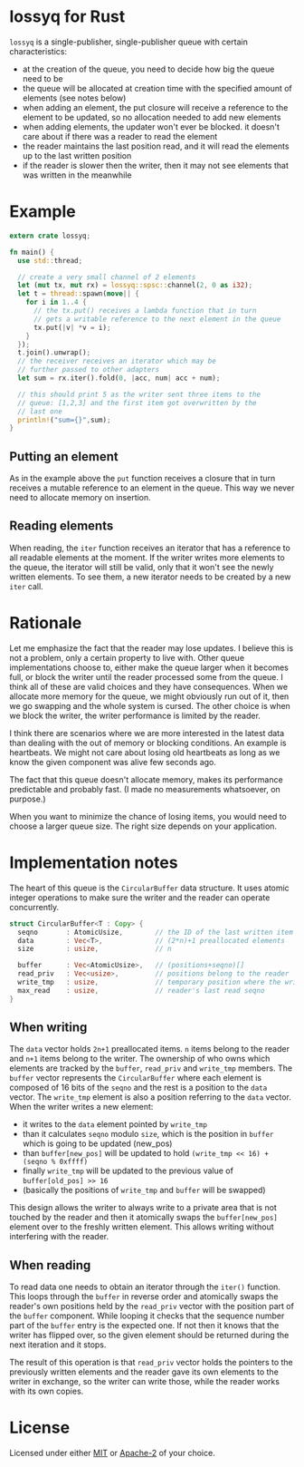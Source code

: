 # lossyq for Rust

`lossyq` is a single-publisher, single-publisher queue with certain characteristics:

- at the creation of the queue, you need to decide how big the queue need to be
- the queue will be allocated at creation time with the specified amount of elements (see notes below)
- when adding an element, the put closure will receive a reference to the element to be updated, so no allocation needed to add new elements
- when adding elements, the updater won't ever be blocked. it doesn't care about if there was a reader to read the element
- the reader maintains the last position read, and it will read the elements up to the last written position
- if the reader is slower then the writer, then it may not see elements that was written in the meanwhile

# Example

```rust
extern crate lossyq;

fn main() {
  use std::thread;

  // create a very small channel of 2 elements
  let (mut tx, mut rx) = lossyq::spsc::channel(2, 0 as i32);
  let t = thread::spawn(move|| {
    for i in 1..4 {
      // the tx.put() receives a lambda function that in turn
      // gets a writable reference to the next element in the queue
      tx.put(|v| *v = i);
    }
  });
  t.join().unwrap();
  // the receiver receives an iterator which may be
  // further passed to other adapters
  let sum = rx.iter().fold(0, |acc, num| acc + num);

  // this should print 5 as the writer sent three items to the
  // queue: [1,2,3] and the first item got overwritten by the
  // last one
  println!("sum={}",sum);
}
```

## Putting an element

As in the example above the `put` function receives a closure that in turn receives a mutable reference to an element in the queue. This way we never need to allocate memory on insertion.

## Reading elements

When reading, the `iter` function receives an iterator that has a reference to all readable elements at the moment. If the writer writes more elements to the queue, the iterator will still be valid, only that it won't see the newly written elements. To see them, a new iterator needs to be created by a new `iter` call.

# Rationale

Let me emphasize the fact that the reader may lose updates. I believe this is not a problem, only a certain property to live with. Other queue implementations choose to, either make the queue larger when it becomes full, or block the writer until the reader processed some from the queue. I think all of these are valid choices and they have consequences. When we allocate more memory for the queue, we might obviously run out of it, then we go swapping and the whole system is cursed. The other choice is when we block the writer, the writer performance is limited by the reader.

I think there are scenarios where we are more interested in the latest data than dealing with the out of memory or blocking conditions. An example is heartbeats. We might not care about losing old heartbeats as long as we know the given component was alive few seconds ago.

The fact that this queue doesn't allocate memory, makes its performance predictable and probably fast. (I made no measurements whatsoever, on purpose.)

When you want to minimize the chance of losing items, you would need to choose a larger queue size. The right size depends on your application.

# Implementation notes

The heart of this queue is the `CircularBuffer` data structure. It uses atomic integer operations to make sure the writer and the reader can operate concurrently.

```rust
struct CircularBuffer<T : Copy> {
  seqno       : AtomicUsize,        // the ID of the last written item
  data        : Vec<T>,             // (2*n)+1 preallocated elements
  size        : usize,              // n

  buffer      : Vec<AtomicUsize>,   // (positions+seqno)[]
  read_priv   : Vec<usize>,         // positions belong to the reader
  write_tmp   : usize,              // temporary position where the writer writes first
  max_read    : usize,              // reader's last read seqno
}
```

## When writing

The `data` vector holds `2n+1` preallocated items. `n` items belong to the reader and `n+1` items belong to the writer. The ownership of who owns which elements are tracked by the `buffer`, `read_priv` and `write_tmp` members. The `buffer` vector represents the `CircularBuffer` where each element is composed of 16 bits of the `seqno` and the rest is a position to the `data` vector. The `write_tmp` element is also a position referring to the `data` vector. When the writer writes a new element:

- it writes to the `data` element pointed by `write_tmp`
- than it calculates `seqno` modulo `size`, which is the position in `buffer` which is going to be updated (new_pos)
- than `buffer[new_pos]` will be updated to hold `(write_tmp << 16) + (seqno % 0xffff)`
- finally `write_tmp` will be updated to the previous value of `buffer[old_pos] >> 16`
- (basically the positions of `write_tmp` and `buffer` will be swapped)

This design allows the writer to always write to a private area that is not touched by the reader and then it atomically swaps the `buffer[new_pos]` element over to the freshly written element. This allows writing without interfering with the reader.

## When reading

To read data one needs to obtain an iterator through the `iter()` function. This loops through the `buffer` in reverse order and atomically swaps the reader's own positions held by the `read_priv` vector with the position part of the `buffer` component. While looping it checks that the sequence number part of the `buffer` entry is the expected one. If not then it knows that the writer has flipped over, so the given element should be returned during the next iteration and it stops.

The result of this operation is that `read_priv` vector holds the pointers to the previously written elements and the reader gave its own elements to the writer in exchange, so the writer can write those, while the reader works with its own copies.

# License

Licensed under either [MIT](LICENSE-MIT) or [Apache-2](LICENSE-APACHE) of your choice.
